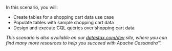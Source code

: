 In this scenario, you will:

* Create tables for a shopping cart data use case 
* Populate tables with sample shopping cart data
* Design and execute CQL queries over shopping cart data

_This scenario is also available on our [datastax.com/dev](https://www.datastax.com/learn/data-modeling-by-example/shopping-cart) site, where you can find many more resources to help you succeed with Apache Cassandra™._
